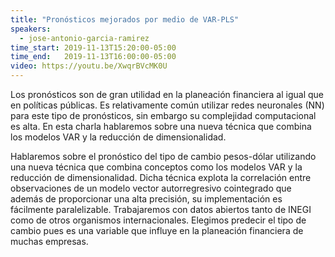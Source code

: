 ```yaml
---
title: "Pronósticos mejorados por medio de VAR-PLS"
speakers:
  - jose-antonio-garcia-ramirez
time_start: 2019-11-13T15:20:00-05:00
time_end:   2019-11-13T16:00:00-05:00
video: https://youtu.be/XwqrBVcMK0U
---
```


Los pronósticos son de gran utilidad en la planeación financiera al igual que en políticas públicas. Es relativamente común utilizar redes neuronales (NN) para este tipo de pronósticos, sin embargo su complejidad computacional es alta. En esta charla hablaremos sobre una nueva técnica que combina los modelos VAR y la reducción de dimensionalidad.

Hablaremos sobre el pronóstico del tipo de cambio pesos-dólar utilizando una nueva técnica que combina conceptos como los modelos VAR y la reducción de dimensionalidad. Dicha técnica explota la correlación entre observaciones de un modelo vector autorregresivo cointegrado que además de proporcionar una alta precisión, su implementación es fácilmente paralelizable.
Trabajaremos con datos abiertos tanto de INEGI como de otros organismos internacionales. Elegimos predecir el tipo de cambio pues es una variable que influye en la planeación financiera de muchas empresas.